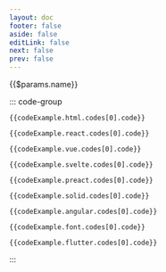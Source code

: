 ```yaml
---
layout: doc
footer: false
aside: false
editLink: false
next: false
prev: false
---
```

<script setup>
import IconPreview from '../.vitepress/components/IconPreview.vue'
import IconDetailName from '../.vitepress/components/IconDetailName.vue'
import useIconCodeExamples from '../.vitepress/composables/useIconCodeExample.ts'
import { useData } from 'vitepress'

  const { params } = useData()
  const codeExample = useIconCodeExamples(params.value.name)
</script>

<IconPreview
  :name="$params.name"
  :iconNode="$params.iconNode"
  :class="$style.preview"
/>
</div><div>
<IconDetailName>
  {{$params.name}}
</IconDetailName>

::: code-group

```html-vue [HTML]
{{codeExample.html.codes[0].code}}
```

```jsx-vue [React]
{{codeExample.react.codes[0].code}}
```

```vue-vue [Vue]
{{codeExample.vue.codes[0].code}}
```

```svelte-vue [Svelte]
{{codeExample.svelte.codes[0].code}}
```

```jsx-vue [Preact]
{{codeExample.preact.codes[0].code}}
```

```jsx-vue [Solid]
{{codeExample.solid.codes[0].code}}
```

```tsx-vue [Angular]
{{codeExample.angular.codes[0].code}}
```

```html-vue [Font]
{{codeExample.font.codes[0].code}}
```

```html-vue [Flutter]
{{codeExample.flutter.codes[0].code}}
```
:::

<style module>
  .preview {
    margin-bottom: 24px;
  }
</style>
